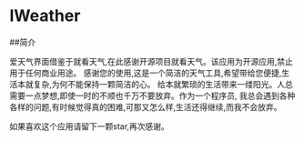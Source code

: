 # IWeather
##简介

爱天气界面借鉴于就看天气,在此感谢开源项目就看天气。该应用为开源应用,禁止用于任何商业用途。
感谢您的使用,这是一个简洁的天气工具,希望带给您便捷,生活本就复杂,为何不能保持一颗简洁的心。
给本就繁琐的生活带来一缕阳光。人总需要一点梦想,即使一时的不顺也千万不要放弃。作为一个程序员,
我总会遇到各种各样的问题,有时候觉得真的困难,可那又怎么样,生活还得继续,而我不会放弃。

如果喜欢这个应用请留下一颗star,再次感谢。

